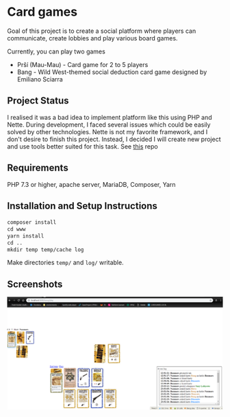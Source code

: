 # Card games

Goal of this project is to create a social platform where players can communicate, create lobbies and play various board games.

Currently, you can play two games
  * Prší (Mau-Mau) - Card game for 2 to 5 players
  * Bang - Wild West-themed social deduction card game designed by Emiliano Sciarra

## Project Status

I realised it was a bad idea to implement platform like this using PHP and Nette. During development, I faced several issues which could be easily solved by other technologies.
Nette is not my favorite framework, and I don't desire to finish this project. Instead, I decided I will create new project and use tools better suited for this task. See [this](https://github.com/ondramastik/Bang-online) repo

## Requirements

PHP 7.3 or higher, apache server, MariaDB, Composer, Yarn

## Installation and Setup Instructions

    composer install
    cd www
    yarn install
    cd ..
    mkdir temp temp/cache log

Make directories `temp/` and `log/` writable.

## Screenshots
![screenshot 1](screen_bang.png "Bang")